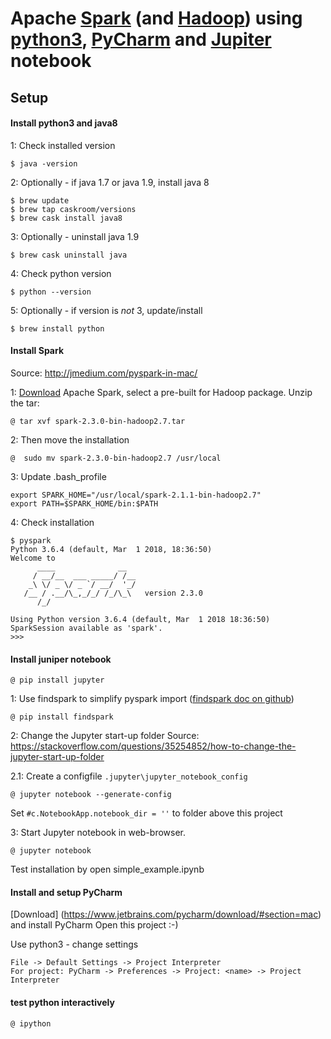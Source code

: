# Apache [Spark](https://spark.apache.org/) (and [Hadoop](http://hadoop.apache.org/)) using [python3](https://www.python.org/), [PyCharm](https://www.jetbrains.com/pycharm/) and [Jupiter](http://jupyter.org/) notebook

## Setup

#### Install python3 and java8

1: Check installed version 

`$ java -version`

2: Optionally - if java 1.7 or java 1.9, install java 8
 
``` 
$ brew update
$ brew tap caskroom/versions
$ brew cask install java8
```

3: Optionally - uninstall java 1.9

`$ brew cask uninstall java`

4: Check python version

`$ python --version`

5: Optionally - if version is *not* 3, update/install

`$ brew install python`

#### Install Spark
Source: http://jmedium.com/pyspark-in-mac/

1: [Download](http://spark.apache.org/downloads.html) Apache Spark, select a pre-built for Hadoop package. Unzip the tar: 

`@ tar xvf spark-2.3.0-bin-hadoop2.7.tar`
 

2: Then move the installation

`@  sudo mv spark-2.3.0-bin-hadoop2.7 /usr/local`

3: Update .bash_profile

```
export SPARK_HOME="/usr/local/spark-2.1.1-bin-hadoop2.7"
export PATH=$SPARK_HOME/bin:$PATH
```

4: Check installation

```
$ pyspark
Python 3.6.4 (default, Mar  1 2018, 18:36:50) 
Welcome to
      ____              __
     / __/__  ___ _____/ /__
    _\ \/ _ \/ _ `/ __/  '_/
   /__ / .__/\_,_/_/ /_/\_\   version 2.3.0
      /_/

Using Python version 3.6.4 (default, Mar  1 2018 18:36:50)
SparkSession available as 'spark'.
>>> 
```

#### Install juniper notebook

`@ pip install jupyter`

1: Use findspark to simplify pyspark import ([findspark doc on github](https://github.com/minrk/findspark))

`@ pip install findspark`

2: Change the Jupyter start-up folder
Source: https://stackoverflow.com/questions/35254852/how-to-change-the-jupyter-start-up-folder

2.1: Create a configfile `.jupyter\jupyter_notebook_config`

`@ jupyter notebook --generate-config`

Set `#c.NotebookApp.notebook_dir = ''` to folder above this project

3: Start Jupyter notebook in web-browser.

`@ jupyter notebook`

 Test installation by open simple_example.ipynb


 
#### Install and setup PyCharm
[Download] (https://www.jetbrains.com/pycharm/download/#section=mac) and install PyCharm
Open this project :-)

Use python3 - change settings
  
```
File -> Default Settings -> Project Interpreter
For project: PyCharm -> Preferences -> Project: <name> -> Project Interpreter
```

#### test python interactively 
`@ ipython`

